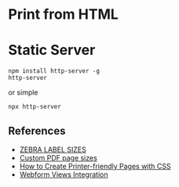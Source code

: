 # Print from HTML

# Static Server
```
npm install http-server -g 
http-server
```
or simple

```
npx http-server
```

## References
* [ZEBRA LABEL SIZES](https://www.labelvalue.com/zebra-label-sizes)
* [Custom PDF page sizes](https://answers.microsoft.com/en-us/windows/forum/all/microsoft-print-to-pdf-custom-paper-sizes-possible/90ed3d48-1ece-4ca5-8d3b-ff0af24a7b37)
* [How to Create Printer-friendly Pages with CSS](https://www.sitepoint.com/css-printer-friendly-pages/)
* [Webform Views Integration](https://www.drupal.org/project/webform_views)